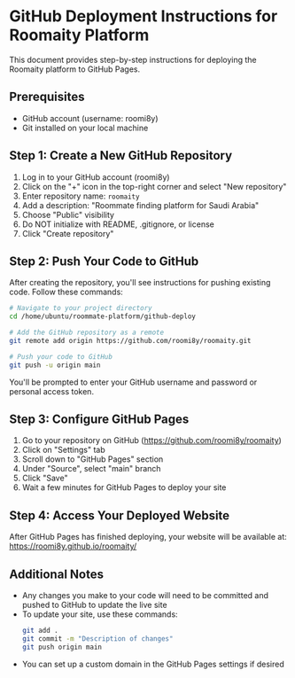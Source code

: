# GitHub Deployment Instructions for Roomaity Platform

This document provides step-by-step instructions for deploying the Roomaity platform to GitHub Pages.

## Prerequisites
- GitHub account (username: roomi8y)
- Git installed on your local machine

## Step 1: Create a New GitHub Repository

1. Log in to your GitHub account (roomi8y)
2. Click on the "+" icon in the top-right corner and select "New repository"
3. Enter repository name: `roomaity`
4. Add a description: "Roommate finding platform for Saudi Arabia"
5. Choose "Public" visibility
6. Do NOT initialize with README, .gitignore, or license
7. Click "Create repository"

## Step 2: Push Your Code to GitHub

After creating the repository, you'll see instructions for pushing existing code. Follow these commands:

```bash
# Navigate to your project directory
cd /home/ubuntu/roommate-platform/github-deploy

# Add the GitHub repository as a remote
git remote add origin https://github.com/roomi8y/roomaity.git

# Push your code to GitHub
git push -u origin main
```

You'll be prompted to enter your GitHub username and password or personal access token.

## Step 3: Configure GitHub Pages

1. Go to your repository on GitHub (https://github.com/roomi8y/roomaity)
2. Click on "Settings" tab
3. Scroll down to "GitHub Pages" section
4. Under "Source", select "main" branch
5. Click "Save"
6. Wait a few minutes for GitHub Pages to deploy your site

## Step 4: Access Your Deployed Website

After GitHub Pages has finished deploying, your website will be available at:
https://roomi8y.github.io/roomaity/

## Additional Notes

- Any changes you make to your code will need to be committed and pushed to GitHub to update the live site
- To update your site, use these commands:
  ```bash
  git add .
  git commit -m "Description of changes"
  git push origin main
  ```
- You can set up a custom domain in the GitHub Pages settings if desired
